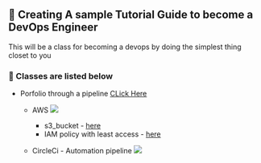 ## :rocket: Creating A sample Tutorial Guide to become a DevOps Engineer
This will be a class for becoming a devops by doing the simplest thing closet to you 


### :book:  Classes are listed below
- Porfolio through a pipeline [CLick Here](https://github.com/dev-luqman/DevOps_Room/tree/main/Portfolio)
  - AWS ![](https://img.shields.io/badge/AWS-passed-green)
    - s3_bucket - [here](https://github.com/dev-luqman/DevOps_Room/tree/main/Portfolio)
    - IAM policy with least access  - [here](https://github.com/dev-luqman/DevOps_Room/tree/main/aws_iam_policy)

  - CircleCi - Automation pipeline  ![](https://img.shields.io/badge/CircleCI-passed-success)